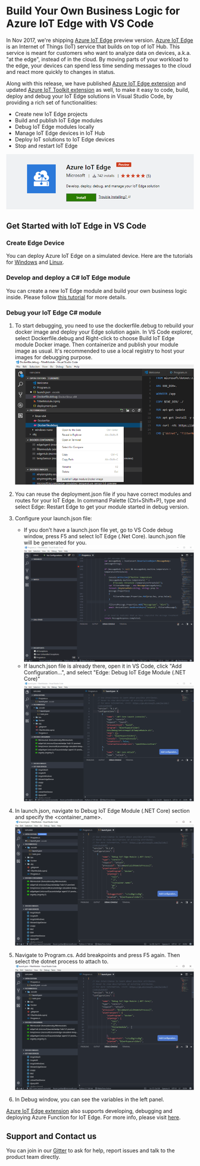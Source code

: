 # Build Your Own Business Logic for Azure IoT Edge with VS Code #
In Nov 2017, we're shipping [Azure IoT Edge](https://azure.microsoft.com/en-us/services/iot-edge/) preview version. [Azure IoT Edge](https://azure.microsoft.com/en-us/services/iot-edge/) is an Internet of Things (IoT) service that builds on top of IoT Hub. This service is meant for customers who want to analyze data on devices, a.k.a. "at the edge", instead of in the cloud. By moving parts of your workload to the edge, your devices can spend less time sending messages to the cloud and react more quickly to changes in status.

Along with this release, we have published [Azure IoT Edge extension](https://marketplace.visualstudio.com/items?itemName=vsciot-vscode.azure-iot-edge) and updated [Azure IoT Toolkit extension](https://marketplace.visualstudio.com/items?itemName=vsciot-vscode.azure-iot-toolkit) as well, to make it easy to code, build, deploy and debug your IoT Edge solutions in Visual Studio Code, by providing a rich set of functionalities:
* Create new IoT Edge projects
* Build and publish IoT Edge modules
* Debug IoT Edge modules locally
* Manage IoT Edge devices in IoT Hub
* Deploy IoT solutions to IoT Edge devices
* Stop and restart IoT Edge

![](/IoTEdgeExt.png)
## Get Started with IoT Edge in VS Code ##
### Create Edge Device ###
You can deploy Azure IoT Edge on a simulated device. Here are the tutorials for [Windows](https://docs.microsoft.com/en-us/azure/iot-edge/tutorial-simulate-device-windows) and [Linux](https://docs.microsoft.com/en-us/azure/iot-edge/tutorial-simulate-device-linux).
### Develop and deploy a C# IoT Edge module ###
You can create a new IoT Edge module and build your own business logic inside. Please follow [this tutorial](https://docs.microsoft.com/en-us/azure/iot-edge/tutorial-csharp-module) for more details.
### Debug your IoT Edge C# module ###
1. To start debugging, you need to use the dockerfile.debug to rebuild your docker image and deploy your Edge solution again. In VS Code explorer, select Dockerfile.debug and Right-click to choose Build IoT Edge module Docker image. Then containerize and publish your module image as usual. It's recommended to use a local registry to host your images for debugging purpose.
![](/dockImageDebug.png)
2. You can reuse the deployment.json file if you have correct modules and routes for your IoT Edge. In command Palette (Ctrl+Shift+P), type and select Edge: Restart Edge to get your module started in debug version.
3. Configure your launch.json file:


	- If you don't have a launch.json file yet, go to VS Code debug window, press F5 and select IoT Edge (.Net Core). launch.json file will be generated for you.
	![](/1-add-config-new-launch-json.gif)
	- If launch.json file is already there, open it in VS Code, click "Add Configuration...", and select "Edge: Debug IoT Edge Module (.NET Core)"
	![](/1-add-config-existing-launch-json.gif)
4. In launch.json, navigate to Debug IoT Edge Module (.NET Core) section and specify the <container_name\>.
![](/2-update-container-name.gif)
5. Navigate to Program.cs. Add breakpoints and press F5 again. Then select the dotnet process to attach to.
![](/3-start-debugging.gif)
6. In Debug window, you can see the variables in the left panel.

[Azure IoT Edge extension](https://marketplace.visualstudio.com/items?itemName=vsciot-vscode.azure-iot-edge) also supports developing, debugging and deploying Azure Function for IoT Edge. For more info, please visit [here](https://aka.ms/DevelopeAzureFunctionOnEdge).

## Support and Contact us ##
You can join in our [Gitter](https://gitter.im/Microsoft/vscode-azure-iot-edge) to ask for help, report issues and talk to the product team directly.